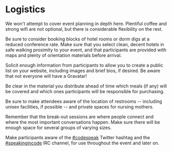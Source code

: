 # Logistics

We won't attempt to cover event planning in depth here. Plentiful coffee and strong wifi are not optional, but there is considerable flexibility on the rest.

Be sure to consider booking blocks of hotel rooms or dorm digs at a reduced conference rate. Make sure that you select clean, decent hotels in safe walking proximity to your event, and that participants are provided with maps and plenty of orientation materials before arrival.

Solicit enough information from participants to allow you to create a public list on your website, including images and brief bios, if desired. Be aware that not everyone will have a Gravatar!

Be clear in the material you distribute ahead of time which meals (if any) will be covered and which ones participants will be responsible for purchasing.

Be sure to make attendees aware of the location of restrooms -- including unisex facilities, if possible -- and private spaces for nursing mothers.

Remember that the break-out sessions are where people connect and where the
most important conversations happen. Make sure there will be enough space for
several groups of varying sizes.

Make participants aware of the [#codespeak][twitter] Twitter hashtag and the [#speakingincode][irc] IRC channel, for use throughout the event and later on.

[twitter]: https://twitter.com/search?q=%23codespeak
[irc]: http://webchat.freenode.net/?channels=%23codespeak&uio=d4